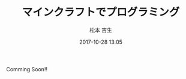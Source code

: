 ﻿---
title: マインクラフトでプログラミング 
description: "マインクラフトでプログラミング "
date: 2017-10-28 13:05
sessionlevel: 50
author: "松本 吉生"
co_author: "松本 あきひろ"
category: sessions
---
Comming Soon!!
